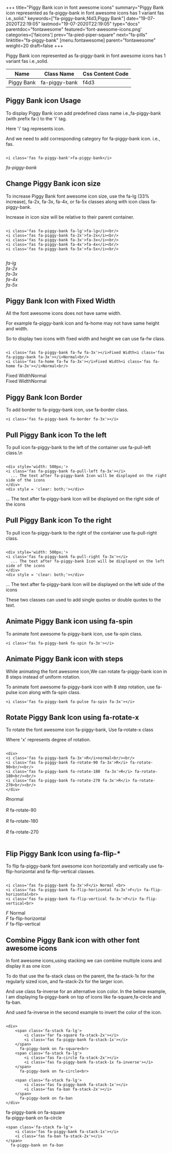 +++
title="Piggy Bank icon in font awesome icons"
summary="Piggy Bank icon represented as fa-piggy-bank in font awesome icons has 1 variant fas i.e.,solid."
keywords=["fa-piggy-bank,f4d3,Piggy Bank"]
date="19-07-2020T22:19:05"
lastmod="19-07-2020T22:19:05"
type="docs"
parentdoc="fontawesome"
featured='font-awesome-icons.png'
categories=['faicons']
prev="fa-pied-piper-square"
next="fa-pills"
linktitle="fa-piggy-bank"
[menu.fontawesome]
parent="fontawesome"
weight=20
draft=false
+++


Piggy Bank icon represented as fa-piggy-bank in font awesome icons has 1 variant fas i.e.,solid.

<div class='table-responsive'><table class='table'><thead><tr><th>Name</th><th>Class Name</th><th>Css Content Code</th></tr></thead><tbody><tr><td>Piggy Bank</td><td>fa-piggy-bank</td><td>f4d3</td></tr></tbody></table></div>



## Piggy Bank icon Usage

To display Piggy Bank icon add predefined class name i.e.,fa-piggy-bank (with prefix fa-) to the 'i' tag.

Here 'i' tag represents icon.

And we need to add corresponding category for fa-piggy-bank icon. i.e., fas.


```

<i class='fas fa-piggy-bank'>fa-piggy-bank</i>
```

<i class='fas fa-piggy-bank'>fa-piggy-bank</i>




## Change Piggy Bank icon size
To increase Piggy Bank font awesome icon size, use the fa-lg (33% increase), fa-2x, fa-3x, fa-4x, or fa-5x classes along with icon class fa-piggy-bank.

Increase in icon size will be relative to their parent container. 

```

<i class='fas fa-piggy-bank fa-lg'>fa-lg</i><br/>
<i class='fas fa-piggy-bank fa-2x'>fa-2x</i><br/>
<i class='fas fa-piggy-bank fa-3x'>fa-3x</i><br/>
<i class='fas fa-piggy-bank fa-4x'>fa-4x</i><br/>
<i class='fas fa-piggy-bank fa-5x'>fa-5x</i><br/>
            
```

<i class='fas fa-piggy-bank fa-lg'>fa-lg</i><br/>
<i class='fas fa-piggy-bank fa-2x'>fa-2x</i><br/>
<i class='fas fa-piggy-bank fa-3x'>fa-3x</i><br/>
<i class='fas fa-piggy-bank fa-4x'>fa-4x</i><br/>
<i class='fas fa-piggy-bank fa-5x'>fa-5x</i><br/>
            



## Piggy Bank Icon with Fixed Width 

All the font awesome icons does not have same width.

For example fa-piggy-bank icon and fa-home may not have same height and width.

So to display two icons with fixed width and height we can use fa-fw class.


```

<i class='fas fa-piggy-bank fa-fw fa-3x'></i>Fixed Width<i class='fas fa-piggy-bank fa-3x'></i>Normal<br/>
<i class='fas fa-home fa-fw fa-3x'></i>Fixed Width<i class='fas fa-home fa-3x'></i>Normal<br/>
```

<i class='fas fa-piggy-bank fa-fw fa-3x'></i>Fixed Width<i class='fas fa-piggy-bank fa-3x'></i>Normal<br/>
<i class='fas fa-home fa-fw fa-3x'></i>Fixed Width<i class='fas fa-home fa-3x'></i>Normal<br/>



## Piggy Bank Icon Border 

To add border to fa-piggy-bank icon, use fa-border class.


```
<i class='fas fa-piggy-bank fa-border fa-3x'></i>

```
<i class='fas fa-piggy-bank fa-border fa-3x'></i>





## Pull Piggy Bank icon To the left

To pull icon fa-piggy-bank to the left of the container use fa-pull-left class.\n

```

<div style='width: 500px;'>
<i class='fas fa-piggy-bank fa-pull-left fa-3x'></i>
  ... The text after fa-piggy-bank Icon will be displayed on the right side of the icons
</div>
<div style = 'clear: both;'></div>
```

<div style='width: 500px;'>
<i class='fas fa-piggy-bank fa-pull-left fa-3x'></i>
  ... The text after fa-piggy-bank Icon will be displayed on the right side of the icons
</div>
<div style = 'clear: both;'></div>




## Pull Piggy Bank icon To the right
To pull icon fa-piggy-bank to the right of the container use fa-pull-right class.

```

<div style='width: 500px;'>
<i class='fas fa-piggy-bank fa-pull-right fa-3x'></i>
  ... The text after fa-piggy-bank Icon will be displayed on the left side of the icons
</div>
<div style = 'clear: both;'></div>
```

<div style='width: 500px;'>
<i class='fas fa-piggy-bank fa-pull-right fa-3x'></i>
  ... The text after fa-piggy-bank Icon will be displayed on the left side of the icons
</div>
<div style = 'clear: both;'></div>

These two classes can used to add single quotes or double quotes to the text.


## Animate Piggy Bank icon using fa-spin
To animate font awesome fa-piggy-bank icon, use fa-spin class.

```
<i class='fas fa-piggy-bank fa-spin fa-3x'></i>
```
<i class='fas fa-piggy-bank fa-spin fa-3x'></i>




## Animate Piggy Bank icon with steps
While animating the font awesome icon,We can rotate fa-piggy-bank icon in 8 steps instead of uniform rotation.

To animate font awesome fa-piggy-bank icon with 8 step rotation, use fa-pulse icon along with fa-spin class.


```
<i class='fas fa-piggy-bank fa-pulse fa-spin fa-3x'></i>

```
<i class='fas fa-piggy-bank fa-pulse fa-spin fa-3x'></i>





## Rotate Piggy Bank Icon using fa-rotate-x
To rotate the font awesome icon fa-piggy-bank, Use fa-rotate-x class

Where 'x' represents degree of rotation.


```

<div>
<i class='fas fa-piggy-bank fa-3x'>R</i>normal<br/><br/>
<i class='fas fa-piggy-bank fa-rotate-90 fa-3x'>R</i> fa-rotate-90<br/><br/> 
<i class='fas fa-piggy-bank fa-rotate-180  fa-3x'>R</i> fa-rotate-180<br/><br/> 
<i class='fas fa-piggy-bank fa-rotate-270 fa-3x'>R</i> fa-rotate-270<br/><br/>
</div>
```

<div>
<i class='fas fa-piggy-bank fa-3x'>R</i>normal<br/><br/>
<i class='fas fa-piggy-bank fa-rotate-90 fa-3x'>R</i> fa-rotate-90<br/><br/> 
<i class='fas fa-piggy-bank fa-rotate-180  fa-3x'>R</i> fa-rotate-180<br/><br/> 
<i class='fas fa-piggy-bank fa-rotate-270 fa-3x'>R</i> fa-rotate-270<br/><br/>
</div>




## Flip Piggy Bank Icon using fa-flip-*
To flip fa-piggy-bank font awesome icon horizontally and vertically use fa-flip-horizontal and fa-flip-vertical classes. 

```

<i class='fas fa-piggy-bank fa-3x'>F</i> Normal <br>
<i class='fas fa-piggy-bank fa-flip-horizontal fa-3x'>F</i> fa-flip-horizontal<br>
<i class='fas fa-piggy-bank fa-flip-vertical fa-3x'>F</i> fa-flip-vertical<br>
```

<i class='fas fa-piggy-bank fa-3x'>F</i> Normal <br>
<i class='fas fa-piggy-bank fa-flip-horizontal fa-3x'>F</i> fa-flip-horizontal<br>
<i class='fas fa-piggy-bank fa-flip-vertical fa-3x'>F</i> fa-flip-vertical<br>




## Combine Piggy Bank icon with other font awesome icons
In font awesome icons,using stacking we can combine multiple icons and display it as one icon 

To do that use the fa-stack class on the parent, the fa-stack-1x for the regularly sized icon, and fa-stack-2x for the larger icon.

And use class fa-inverse for an alternative icon color. 
In the below example, I am displaying fa-piggy-bank on top of icons like fa-square,fa-circle and fa-ban.

And used fa-inverse in the second example to invert the color of the icon.

```

<div>
    <span class='fa-stack fa-lg'>
        <i class='far fa-square fa-stack-2x'></i>
        <i class='fas fa-piggy-bank fa-stack-1x'></i>
    </span>
      fa-piggy-bank on fa-square<br>
    <span class='fa-stack fa-lg'>
        <i class='fas fa-circle fa-stack-2x'></i>
        <i class='fas fa-piggy-bank fa-stack-1x fa-inverse'></i>
    </span>
      fa-piggy-bank on fa-circle<br>

    <span class='fa-stack fa-lg'>
        <i class='fas fa-piggy-bank fa-stack-1x'></i>
        <i class='fas fa-ban fa-stack-2x'></i>
    </span>
      fa-piggy-bank on fa-ban
</div>
```

<div>
    <span class='fa-stack fa-lg'>
        <i class='far fa-square fa-stack-2x'></i>
        <i class='fas fa-piggy-bank fa-stack-1x'></i>
    </span>
      fa-piggy-bank on fa-square<br>
    <span class='fa-stack fa-lg'>
        <i class='fas fa-circle fa-stack-2x'></i>
        <i class='fas fa-piggy-bank fa-stack-1x fa-inverse'></i>
    </span>
      fa-piggy-bank on fa-circle<br>

    <span class='fa-stack fa-lg'>
        <i class='fas fa-piggy-bank fa-stack-1x'></i>
        <i class='fas fa-ban fa-stack-2x'></i>
    </span>
      fa-piggy-bank on fa-ban
</div>







